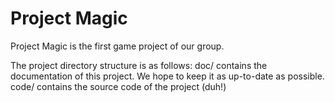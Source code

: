 Project Magic
=============

Project Magic is the first game project of our group.

The project directory structure is as follows:
    doc/ contains the documentation of this project. We hope to keep it as up-to-date as possible.
    code/ contains the source code of the project (duh!)
